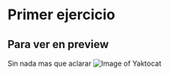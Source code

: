 # Primer ejercicio
## Para ver en preview
Sin nada mas que aclarar
![Image of Yaktocat](https://octodex.github.com/images/yaktocat.png)

